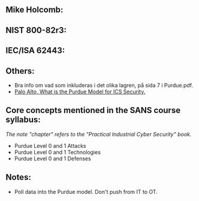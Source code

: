## Mike Holcomb:

## NIST 800-82r3:


## IEC/ISA 62443:

## Others:
- Bra info om vad som inkluderas i det olika lagren, på sida 7 i Purdue.pdf.
- [Palo Alto, What is the Purdue Model for ICS Security.](https://www.paloaltonetworks.com/cyberpedia/what-is-the-purdue-model-for-ics-security)


## Core concepts mentioned in the SANS course syllabus:  
_The note "chapter" refers to the "Practical Industrial Cyber Security" book._
- Purdue Level 0 and 1 Attacks
- Purdue Level 0 and 1 Technologies 
- Purdue Level 0 and 1 Defenses

## Notes:
- Poll data into the Purdue model. Don't push from IT to OT.
